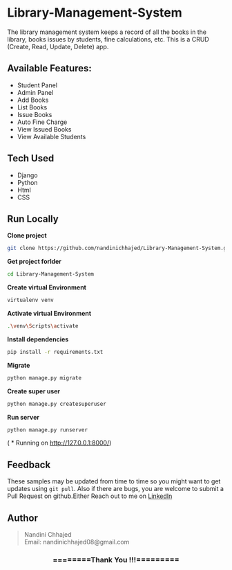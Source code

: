 # Library-Management-System
The library management system keeps a record of all the books in the library, books issues by students, fine calculations, etc. This is a CRUD (Create, Read, Update, Delete) app.

## Available Features:
- Student Panel
- Admin Panel
- Add Books
- List Books
- Issue Books
- Auto Fine Charge
- View Issued Books
- View Available Students

## Tech Used
- Django
- Python
- Html
- CSS

## Run Locally

**Clone project**

```bash
git clone https://github.com/nandinichhajed/Library-Management-System.git
```

**Get project forlder**

```bash
cd Library-Management-System
```

**Create virtual Environment**

```bash
virtualenv venv
```

**Activate virtual Environment**

```bash
.\venv\Scripts\activate
```

**Install dependencies**

```bash
pip install -r requirements.txt
```

**Migrate**

```bash
python manage.py migrate
```

 **Create super user**

```bash
python manage.py createsuperuser
```

**Run server**

```bash
python manage.py runserver
```
( * Running on http://127.0.0.1:8000/)

## Feedback

These samples may be updated from time to time so you might want to get updates
using `git pull`.  Also if there are bugs, you are welcome to submit
a Pull Request on github.Either
Reach out to me on [LinkedIn](https://linkedin.com/in/nandinichhajed)

<h2>Author</h2>
<blockquote>
  Nandini Chhajed<br>
  Email: nandinichhajed08@gmail.com
</blockquote>

<div align="center">
    <h3>========Thank You !!!=========</h3>
</div>
